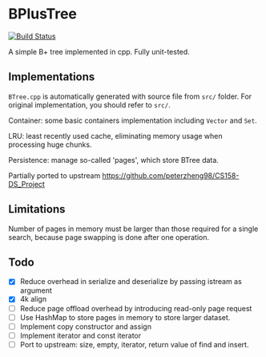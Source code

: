 # BPlusTree

[![Build Status](https://travis-ci.com/SkyZH/bplustree.svg?token=szB6fz2m5vb2KyfAiZ3B&branch=master)](https://travis-ci.com/SkyZH/bplustree)

A simple B+ tree implemented in cpp. Fully unit-tested.

## Implementations

`BTree.cpp` is automatically generated with source file from `src/` folder.
For original implementation, you should refer to `src/`.

Container: some basic containers implementation including `Vector` and `Set`.

LRU: least recently used cache, eliminating memory usage when processing huge chunks.

Persistence: manage so-called 'pages', which store BTree data.

Partially ported to upstream https://github.com/peterzheng98/CS158-DS_Project

## Limitations

Number of pages in memory must be larger than those required for a single search, because page swapping is done after one operation.

## Todo

- [x] Reduce overhead in serialize and deserialize by passing istream as argument
- [x] 4k align
- [ ] Reduce page offload overhead by introducing read-only page request
- [ ] Use HashMap to store pages in memory to store larger dataset.
- [ ] Implement copy constructor and assign
- [ ] Implement iterator and const iterator
- [ ] Port to upstream: size, empty, iterator, return value of find and insert.
